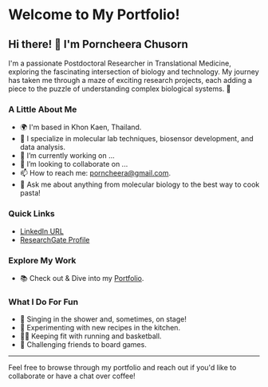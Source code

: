 <!---
applepiece/applepiece is a ✨ special ✨ repository because its `README.md` (this file) appears on your GitHub profile.
You can click the Preview link to take a look at your changes.
--->

# Welcome to My Portfolio!

## Hi there! 👋 I'm Porncheera Chusorn

I'm a passionate Postdoctoral Researcher in Translational Medicine, exploring the fascinating intersection of biology and technology. My journey has taken me through a maze of exciting research projects, each adding a piece to the puzzle of understanding complex biological systems. 👀

### A Little About Me
- 🌍 I'm based in Khon Kaen, Thailand.
- 🔬 I specialize in molecular lab techniques, biosensor development, and data analysis.
- 🌱 I’m currently working on ...
- 💞️ I’m looking to collaborate on ...
- 📫 How to reach me: [porncheera@gmail.com](mailto:porncheera@gmail.com).
- 💬 Ask me about anything from molecular biology to the best way to cook pasta!

### Quick Links
- [LinkedIn URL](https://www.linkedin.com/in/applechusorn/)
- [ResearchGate Profile](https://www.researchgate.net/profile/Porncheera-Chusorn)

### Explore My Work
- 📚 Check out & Dive into my [Portfolio](https://applepiece.github.io/).

### What I Do For Fun
- 🎤 Singing in the shower and, sometimes, on stage!
- 🍳 Experimenting with new recipes in the kitchen.
- 🏃‍♂️ Keeping fit with running and basketball.
- 🎲 Challenging friends to board games.

---

Feel free to browse through my portfolio and reach out if you'd like to collaborate or have a chat over coffee!


